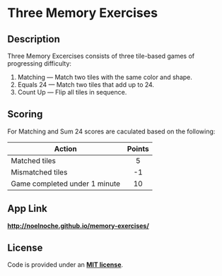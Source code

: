 Three Memory Exercises
===


Description
---
Three Memory Excercises consists of three tile-based games of progressing difficulty:  

1. Matching &mdash; Match two tiles with the same color and shape.
2. Equals 24 &mdash; Match two tiles that add up to 24.
3. Count Up &mdash; Flip all tiles in sequence.


Scoring
---
For Matching and Sum 24 scores are caculated based on the following:  

| Action                        | Points |
|-------------------------------|:------:|
| Matched tiles                 |    5   |
| Mismatched tiles              |   -1   |
| Game completed under 1 minute |   10   |


App Link
---
**<http://noelnoche.github.io/memory-exercises/>**


License
---
Code is provided under an **[MIT license](https://github.com/noelnoche/memory-exercises/blob/gh-pages/LICENSE.md)**.
